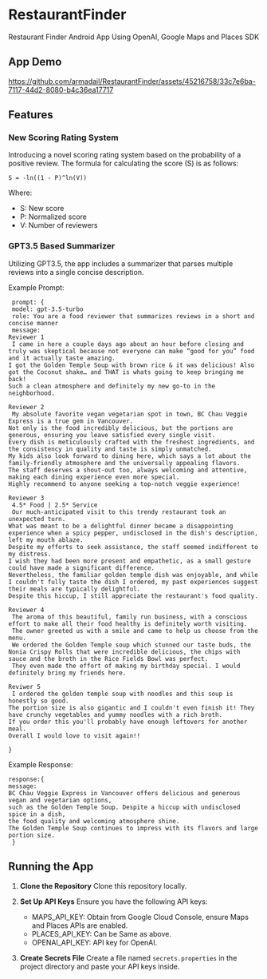 # RestaurantFinder
 Restaurant Finder Android App Using OpenAI, Google Maps and Places SDK
 
 ## App Demo


https://github.com/armadail/RestaurantFinder/assets/45216758/33c7e6ba-7117-44d2-8080-b4c36ea17717


 ## Features
### New Scoring Rating System
Introducing a novel scoring rating system based on the probability of a positive review. The formula for calculating the score (S) is as follows:
```
S = -ln((1 - P)^ln(V))
```

Where:
- S: New score
- P: Normalized score
- V: Number of reviewers

### GPT3.5 Based Summarizer
Utilizing GPT3.5, the app includes a summarizer that parses multiple reviews into a single concise description.

Example Prompt:
```
 prompt: {
 model: gpt-3.5-turbo
 role: You are a food reviewer that summarizes reviews in a short and concise manner
 message:
Reviewer 1
 I came in here a couple days ago about an hour before closing and truly was skeptical because not everyone can make “good for you” food and it actually taste amazing.
I got the Golden Temple Soup with brown rice & it was delicious! Also got the Coconut shake… and THAT is whats going to keep bringing me back!
Such a clean atmosphere and definitely my new go-to in the neighborhood.

Reviewer 2
 My absolute favorite vegan vegetarian spot in town, BC Chau Veggie Express is a true gem in Vancouver.
Not only is the food incredibly delicious, but the portions are generous, ensuring you leave satisfied every single visit.
Every dish is meticulously crafted with the freshest ingredients, and the consistency in quality and taste is simply unmatched.
My kids also look forward to dining here, which says a lot about the family-friendly atmosphere and the universally appealing flavors.
The staff deserves a shout-out too, always welcoming and attentive, making each dining experience even more special.
Highly recommend to anyone seeking a top-notch veggie experience!

Reviewer 3
 4.5* Food | 2.5* Service
 Our much-anticipated visit to this trendy restaurant took an unexpected turn.
What was meant to be a delightful dinner became a disappointing experience when a spicy pepper, undisclosed in the dish's description, left my mouth ablaze.
Despite my efforts to seek assistance, the staff seemed indifferent to my distress.
I wish they had been more present and empathetic, as a small gesture could have made a significant difference.
Nevertheless, the familiar golden temple dish was enjoyable, and while I couldn't fully taste the dish I ordered, my past experiences suggest their meals are typically delightful.
Despite this hiccup, I still appreciate the restaurant's food quality.

Reviewer 4
 The aroma of this beautiful, family run business, with a conscious effort to make all their food healthy is definitely worth visiting.
 The owner greeted us with a smile and came to help us choose from the menu.
 We ordered the Golden Temple soup which stunned our taste buds, the Nonia Crispy Rolls that were incredible delicious, the chips with sauce and the broth in the Rice Fields Bowl was perfect.
 They even made the effort of making my birthday special. I would definitely bring my friends here.

Reviwer 5
 I ordered the golden temple soup with noodles and this soup is honestly so good.
The portion size is also gigantic and I couldn't even finish it! They have crunchy vegetables and yummy noodles with a rich broth.
If you order this you'll probably have enough leftovers for another meal.
Overall I would love to visit again!!

}
```
Example Response:
```
response:{
message:
BC Chau Veggie Express in Vancouver offers delicious and generous vegan and vegetarian options,
such as the Golden Temple Soup. Despite a hiccup with undisclosed spice in a dish,
the food quality and welcoming atmosphere shine.
The Golden Temple Soup continues to impress with its flavors and large portion size.
 }
```

## Running the App

1. **Clone the Repository**
   Clone this repository locally.

2. **Set Up API Keys**
   Ensure you have the following API keys:
   - MAPS_API_KEY: Obtain from Google Cloud Console, ensure Maps and Places APIs are enabled.
   - PLACES_API_KEY: Can be Same as above.
   - OPENAI_API_KEY: API key for OpenAI.

3. **Create Secrets File**
   Create a file named `secrets.properties` in the project directory and paste your API keys inside.



  
